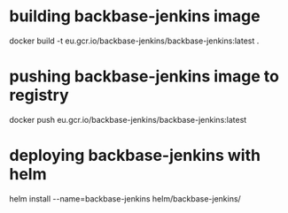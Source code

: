 # building backbase-jenkins image
docker build -t eu.gcr.io/backbase-jenkins/backbase-jenkins:latest .

# pushing backbase-jenkins image to registry
docker push eu.gcr.io/backbase-jenkins/backbase-jenkins:latest

# deploying backbase-jenkins with helm
helm install --name=backbase-jenkins helm/backbase-jenkins/
